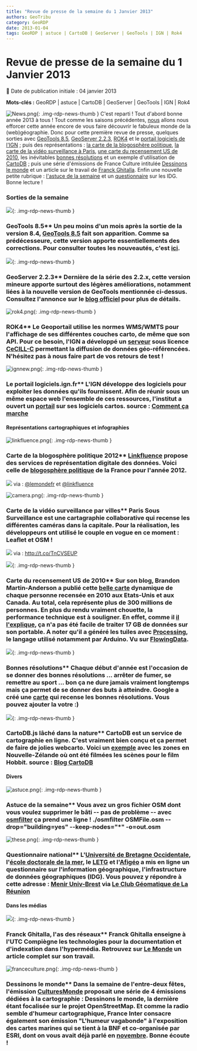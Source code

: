```yaml
---
title: "Revue de presse de la semaine du 1 Janvier 2013"
authors: GeoTribu
category: GeoRDP
date: 2013-01-04
tags: GeoRDP | astuce | CartoDB | GeoServer | GeoTools | IGN | Rok4
---
```


# Revue de presse de la semaine du 1 Janvier 2013


:calendar: Date de publication initiale : 04 janvier 2013

**Mots-clés :** GeoRDP | astuce | CartoDB | GeoServer | GeoTools | IGN | Rok4


![News.png](https://cdn.geotribu.fr/images/internal/icons-rdp-news/news.png){: .img-rdp-news-thumb }
 C'est reparti ! Tout d'abord bonne année 2013 à tous ! Tout comme les saisons précédentes, [nous](http://geotribu.net/node/563) allons nous efforcer cette année encore de vous faire découvrir le fabuleux monde de la (web)géographie. Donc pour cette première revue de presse, quelques sorties avec [GeoTools 8.5](#news12), [GeoServer 2.2.3](#news13), [ROK4](#news15) et le [portail logiciels de l'IGN](#news16) ; puis des représentations : [la carte de la blogosphère politique](#news21), [la carte de la vidéo surveillance à Paris](#news22), [une carte du recensement US de 2010](#news23), les inévitables [bonnes résolutions](#news24) et un exemple d'utilisation de [CartoDB](#news14) ; puis une série d'émissions de France Culture intitulée [Dessinons le monde](#news41) et un article sur le travail de [Franck Ghitalla](#news42). Enfin une nouvelle petite rubrique : [l'astuce de la semaine](#news31) et un [questionnaire](#news32) sur les IDG. Bonne lecture !



### Sorties de la semaine

 ![](/sites/default/files/Tuto/img/Blog/geotools.png){: .img-rdp-news-thumb }

### GeoTools 8.5** Un peu moins d'un mois après la sortie de la version 8.4, [GeoTools 8.5](http://geotoolsnews.blogspot.com/2012/12/geotools-85-released.html) fait son apparition. Comme sa prédécesseure, cette version apporte essentiellements des corrections. Pour consulter toutes les nouveautés, c'est [ici](http://jira.codehaus.org/secure/ReleaseNote.jspa?projectId=10270&version=18994).



 ![](/sites/default/files/Tuto/img/Blog/geoserver.png){: .img-rdp-news-thumb }

### GeoServer 2.2.3** Dernière de la série des 2.2.x, cette version mineure apporte surtout des légères améliorations, notamment liées à la nouvelle version de GeoTools mentionnée ci-dessus. Consultez l'annonce sur le [blog officiel](http://blog.geoserver.org/2012/12/24/geoserver-2-2-3-released/) pour plus de détails.



 ![rok4.png](/sites/default/files/Tuto/img/Blog/rok4.png){: .img-rdp-news-thumb }

### ROK4** Le Geoportail utilise les normes WMS/WMTS pour l'affichage de ses différentes couches carto, de même que son API. Pour ce besoin, l'IGN a développé un [serveur](http://www.rok4.org/) sous licence [CeCILL-C](http://www.cecill.info/licences/Licence_CeCILL-C_V1-fr.html) permettant la diffusion de données géo-référencées. N'hésitez pas à nous faire part de vos retours de test !



 ![ignnew.png](/sites/default/files/Tuto/img/Blog/ignnew.png){: .img-rdp-news-thumb }

### Le portail logiciels.ign.fr** L'IGN développe des logiciels pour exploiter les données qu'ils fournissent. Afin de réunir sous un même espace web l'ensemble de ces ressources, l'institut a ouvert un [portail](http://logiciels.ign.fr/) sur ses logiciels cartos. source : [Comment ça marche](http://www.commentcamarche.net/news/5861696-l-ign-lance-un-portail-de-logiciels-dedie-au-developpement-de-services-cartographiques)



#### Représentations cartographiques et infographies

 ![linkfluence.png](/sites/default/files/Tuto/img/Blog/linkfluence.png){: .img-rdp-news-thumb }

### Carte de la blogosphère politique 2012** [Linkfluence](http://fr.linkfluence.net/) propose des services de représentation digitale des données. Voici celle de [blogosphère politique](http://t.co/evVigNy9) de la France pour l'année 2012.

 [![](/sites/default/files/Tuto/img/Blog/linkfluencecarte.png)](http://t.co/TnCVSEUP) via : [@lemondefr](https://twitter.com/lemondefr) et [@linkfluence](https://twitter.com/linkfluence)



 ![camera.png](/sites/default/files/Tuto/img/Blog/camera.png){: .img-rdp-news-thumb }

### Carte de la vidéo surveillance par villes** Paris Sous Surveillance est une cartagraphie collaborative qui recense les différentes caméras dans la capitale. Pour la réalisation, les développeurs ont utilisé le couple en vogue en ce moment : Leaflet et OSM !

 [![](http://s1.lemde.fr/image/2012/12/21/534x267/1809678_3_129b_capture-d-ecran-du-site-paris-sous-surveillance_45eee5ecf3db16317dc3f9d7c4c92c30.jpg)](http://t.co/TnCVSEUP) via : <http://t.co/TnCVSEUP>



 ![](https://cdn.geotribu.fr/images/internal/icons-rdp-news/world.png){: .img-rdp-news-thumb }

### Carte du recensement US de 2010** Sur son blog, Brandon Martin-Anderson a publié cette [belle carte](http://bmander.com/dotmap/index.html) dynamique de chaque personne recensée en 2010 aux Etats-Unis et aux Canada. Au total, cela représente plus de 300 millions de personnes. En plus du rendu vraiment chouette, la performance technique est à souligner. En effet, comme il [il l'explique](http://bmander.com/dotmap/methods.html), ça n'a pas été facile de traiter 17 GB de données sur son portable. A noter qu'il a généré les tuiles avec [Processing](http://www.processing.org/), le langage utilisé notamment par Arduino. Vu sur [FlowingData](http://flowingdata.com/2012/12/31/map-of-every-person-counted-in-2010-us-census/).



 ![](http://www.geotribu.net/sites/default/files/Tuto/img/revue_presse/gmaps.png){: .img-rdp-news-thumb }

### Bonnes résolutions** Chaque début d'année est l'occasion de se donner des bonnes résolutions ... arrêter de fumer, se remettre au sport ... bon ça ne dure jamais vraiment longtemps mais ça permet de se donner des buts à atteindre. Google a créé une [carte](http://www.google.fr/intl/fr/zeitgeist/2012/resolutions/index.html) qui recense les bonnes résolutions. Vous pouvez ajouter la votre :)



 ![](/sites/default/files/Tuto/img/Blog/cartodb.png){: .img-rdp-news-thumb }

### CartoDB.js lâché dans la nature** CartoDB est un service de cartographie en ligne. C'est vraiment bien conçu et ça permet de faire de jolies webcarto. Voici un [exemple](http://cartodb.github.com/cartodb.js/examples/TheHobbitLocations) avec les zones en Nouvelle-Zélande où ont été filmées les scènes pour le film Hobbit. source : [Blog CartoDB](http://blog.cartodb.com/post/38979096292/cartodb-js-released-into-the-wild)



#### Divers

 ![astuce.png](/sites/default/files/Tuto/img/Blog/astuce.png){: .img-rdp-news-thumb }

### Astuce de la semaine** Vous avez un gros fichier OSM dont vous voulez supprimer le bâti -- pas de problème -- avec [osmfilter](http://wiki.openstreetmap.org/wiki/Osmfilter) ça prend une ligne ! ./osmfilter OSMFile.osm --drop="building=yes" --keep-nodes="*" -o=out.osm



 ![these.png](/sites/default/files/Tuto/img/Blog/these_diplome.png){: .img-rdp-news-thumb }

### Questionnaire national** L'[Université de Bretagne Occidentale](http://www.univ-brest.fr/), l'[école doctorale de la mer](http://www.univ-brest.fr/menu/recherche-innovation/Organisation_de_la_recherche/Axe_Mer//L_ecole_Doctorale_des_Sciences_de_la_Mer.cid13363), le [LETG](http://letg.univ-nantes.fr/fr/laboratoire/1/presentation) et l'[Afigéo](http://www.afigeo.asso.fr/) a mis en ligne un questionnaire sur l'information géographique, l'infrastructure de données géographiques (IDG). Vous pouvez y répondre à cette adresse : [Menir Univ-Brest](http://menir.univ-brest.fr/limesurvey/index.php?sid=62967&lang=fr) via [Le Club Géomatique de La Réunion](http://clubgeomatique.agorah.com/clubgeomatique/index.php/component/content/article/65-cat-geomactus/437-questionnaire-national-l-information-geographique-infrastructure-de-donnees-geographiques-idg.html)



#### Dans les médias

 ![](http://www.geotribu.net/sites/default/files/Tuto/img/Blog/lemonde.png){: .img-rdp-news-thumb }

### Franck Ghitalla, l'as des réseaux** Franck Ghitalla enseigne à l'UTC Compiègne les technologies pour la documentation et d'indexation dans l'hypermédia. Retrouvez sur [Le Monde](http://www.lemonde.fr/sciences/article/2012/12/27/franck-ghitalla-l-as-des-reseaux_1810967_1650684.html) un article complet sur son travail.



 ![franceculture.png](/sites/default/files/Tuto/img/Blog/franceculture.png){: .img-rdp-news-thumb }

### Dessinons le monde** Dans la semaine de l'entre-deux fêtes, l'émission [CulturesMonde](http://www.franceculture.fr/emission-culturesmonde) proposait une série de 4 émissions dédiées à la cartographie : Dessinons le monde, la dernière étant focalisée sur le projet OpenStreetMap. Et comme la radio semble d'humeur cartographique, France Inter consacre également son émission "L'humeur vagabonde" à l'exposition des cartes marines qui se tient à la BNF et co-organisée par ESRI, dont on vous avait déjà parlé en [novembre](http://geotribu.net/node/557). Bonne écoute !
